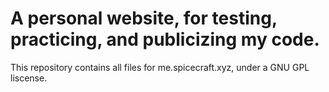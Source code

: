 # A personal website, for testing, practicing, and publicizing my code.
This repository contains all files for me.spicecraft.xyz, under a GNU GPL liscense.
